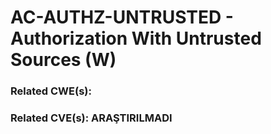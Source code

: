 # AC-AUTHZ-UNTRUSTED - Authorization With Untrusted Sources (W)

### Related CWE(s):
### Related CVE(s): ARAŞTIRILMADI